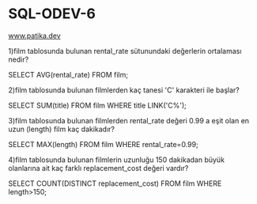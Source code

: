 # SQL-ODEV-6
www.patika.dev

1)film tablosunda bulunan rental_rate sütunundaki değerlerin ortalaması nedir?

SELECT AVG(rental_rate)  FROM film;

2)film tablosunda bulunan filmlerden kaç tanesi 'C' karakteri ile başlar?

SELECT SUM(title) FROM film
WHERE title LINK('C%');

3)film tablosunda bulunan filmlerden rental_rate değeri 0.99 a eşit olan en uzun (length) film kaç dakikadır?

SELECT MAX(length) FROM film
WHERE rental_rate=0.99;

4)film tablosunda bulunan filmlerin uzunluğu 150 dakikadan büyük olanlarına ait kaç farklı replacement_cost değeri vardır?

SELECT COUNT(DISTINCT replacement_cost) FROM film
WHERE length>150;

